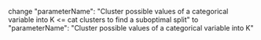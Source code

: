 
change "parameterName": "Cluster possible values of a categorical variable into K <= cat clusters to find a suboptimal split" to  "parameterName": "Cluster possible values of a categorical variable into K"  
